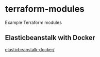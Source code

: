 # terraform-modules
Example Terraform modules

## Elasticbeanstalk with Docker
[elasticbeanstalk-docker/](elasticbeanstalk-docker/)
